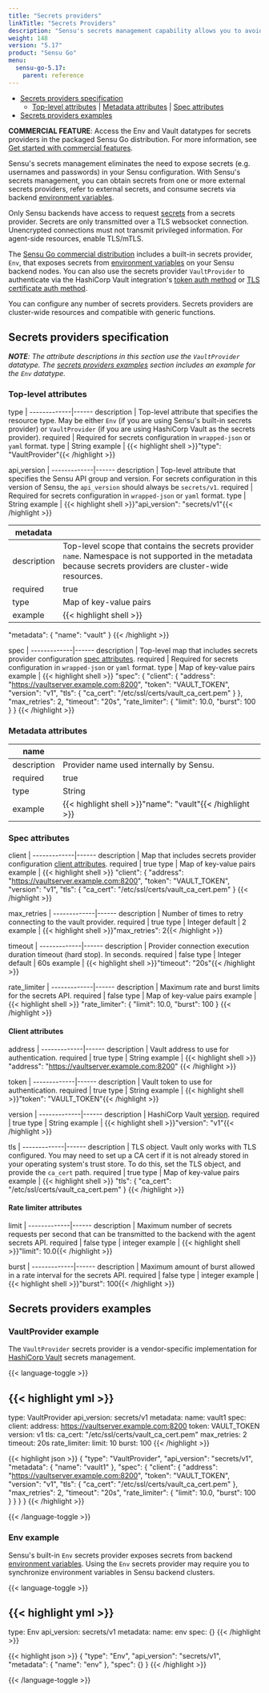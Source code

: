 ```yaml
---
title: "Secrets providers"
linkTitle: "Secrets Providers"
description: "Sensu's secrets management capability allows you to avoid exposing secrets in your Sensu configuration. Read the reference to obtain secrets from one or more external secrets management providers and support references to external secrets in your Sensu configuration."
weight: 148
version: "5.17"
product: "Sensu Go"
menu: 
  sensu-go-5.17:
    parent: reference
---
```


- [Secrets providers specification](#secrets-providers-specification)
  - [Top-level attributes](#top-level-attributes) | [Metadata attributes](#metadata-attributes) | [Spec attributes](#spec-attributes)
- [Secrets providers examples](#secrets-providers-examples)

**COMMERCIAL FEATURE**: Access the Env and Vault datatypes for secrets providers in the packaged Sensu Go distribution.
For more information, see [Get started with commercial features][1].

Sensu's secrets management eliminates the need to expose secrets (e.g. usernames and passwords) in your Sensu configuration.
With Sensu's secrets management, you can obtain secrets from one or more external secrets providers, refer to external secrets, and consume secrets via backend [environment variables][4].

Only Sensu backends have access to request [secrets][9] from a secrets provider.
Secrets are only transmitted over a TLS websocket connection.
Unencrypted connections must not transmit privileged information.
For agent-side resources, enable TLS/mTLS.

The [Sensu Go commercial distribution][1] includes a built-in secrets provider, `Env`, that exposes secrets from [environment variables][4] on your Sensu backend nodes.
You can also use the secrets provider `VaultProvider` to authenticate via the HashiCorp Vault integration's [token auth method][10] or [TLS certificate auth method][11].

You can configure any number of secrets providers.
Secrets providers are cluster-wide resources and compatible with generic functions.
 
## Secrets providers specification

_**NOTE**: The attribute descriptions in this section use the `VaultProvider` datatype. The [secrets providers examples][13] section includes an example for the `Env` datatype._

### Top-level attributes

type         | 
-------------|------
description  | Top-level attribute that specifies the resource type. May be either `Env` (if you are using Sensu's built-in secrets provider) or `VaultProvider` (if you are using HashiCorp Vault as the secrets provider).
required     | Required for secrets configuration in `wrapped-json` or `yaml` format.
type         | String
example      | {{< highlight shell >}}"type": "VaultProvider"{{< /highlight >}}

api_version  | 
-------------|------
description  | Top-level attribute that specifies the Sensu API group and version. For secrets configuration in this version of Sensu, the `api_version` should always be `secrets/v1`.
required     | Required for secrets configuration in `wrapped-json` or `yaml` format.
type         | String
example      | {{< highlight shell >}}"api_version": "secrets/v1"{{< /highlight >}}

metadata     |      |
-------------|------
description  | Top-level scope that contains the secrets provider `name`. Namespace is not supported in the metadata because secrets providers are cluster-wide resources.
required     | true
type         | Map of key-value pairs
example      | {{< highlight shell >}}
"metadata": {
  "name": "vault"
}
{{< /highlight >}}

spec         | 
-------------|------
description  | Top-level map that includes secrets provider configuration [spec attributes][8].
required     | Required for secrets configuration in `wrapped-json` or `yaml` format.
type         | Map of key-value pairs
example      | {{< highlight shell >}}
"spec": {
  "client": {
    "address": "https://vaultserver.example.com:8200",
    "token": "VAULT_TOKEN",
    "version": "v1",
    "tls": {
      "ca_cert": "/etc/ssl/certs/vault_ca_cert.pem"
    }
  },
  "max_retries": 2,
  "timeout": "20s",
  "rate_limiter": {
    "limit": 10.0,
    "burst": 100
  }
}
{{< /highlight >}}

### Metadata attributes

name         |      |
-------------|------
description  | Provider name used internally by Sensu.
required     | true
type         | String
example      | {{< highlight shell >}}"name": "vault"{{< /highlight >}}

### Spec attributes

client       | 
-------------|------ 
description  | Map that includes secrets provider configuration [client attributes][12].
required     | true
type         | Map of key-value pairs
example      | {{< highlight shell >}}
"client": {
  "address": "https://vaultserver.example.com:8200",
  "token": "VAULT_TOKEN",
  "version": "v1",
  "tls": {
    "ca_cert": "/etc/ssl/certs/vault_ca_cert.pem"
}
{{< /highlight >}}

max_retries  | 
-------------|------ 
description  | Number of times to retry connecting to the vault provider.
required     | true
type         | Integer
default      | 2
example      | {{< highlight shell >}}"max_retries": 2{{< /highlight >}}

timeout      | 
-------------|------ 
description  | Provider connection execution duration timeout (hard stop). In seconds.
required     | false
type         | Integer
default      | 60s
example      | {{< highlight shell >}}"timeout": "20s"{{< /highlight >}}

rate_limiter | 
-------------|------ 
description  | Maximum rate and burst limits for the secrets API.
required     | false
type         | Map of key-value pairs
example      | {{< highlight shell >}}
"rate_limiter": {
  "limit": 10.0,
  "burst": 100
}
{{< /highlight >}}

#### Client attributes

address      | 
-------------|------ 
description  | Vault address to use for authentication.
required     | true
type         | String
example      | {{< highlight shell >}}
"address": "https://vaultserver.example.com:8200"
{{< /highlight >}}

token        | 
-------------|------ 
description  | Vault token to use for authentication.
required     | true
type         | String
example      | {{< highlight shell >}}"token": "VAULT_TOKEN"{{< /highlight >}}

version      | 
-------------|------ 
description  | HashiCorp Vault [version][14].
required     | true
type         | String
example      | {{< highlight shell >}}"version": "v1"{{< /highlight >}}

tls          | 
-------------|------ 
description  | TLS object. Vault only works with TLS configured. You may need to set up a CA cert if it is not already stored in your operating system's trust store. To do this, set the TLS object, and provide the `ca_cert` path.
required     | true
type         | Map of key-value pairs
example      | {{< highlight shell >}}
"tls": {
  "ca_cert": "/etc/ssl/certs/vault_ca_cert.pem"
}
{{< /highlight >}}

#### Rate limiter attributes

limit        | 
-------------|------ 
description  | Maximum number of secrets requests per second that can be transmitted to the backend with the agent secrets API.
required     | false
type         | integer
example      | {{< highlight shell >}}"limit": 10.0{{< /highlight >}}

burst        | 
-------------|------ 
description  | Maximum amount of burst allowed in a rate interval for the secrets API.
required     | false
type         | integer
example      | {{< highlight shell >}}"burst": 100{{< /highlight >}}

## Secrets providers examples

### VaultProvider example

The `VaultProvider` secrets provider is a vendor-specific implementation for [HashiCorp Vault][5] secrets management.

{{< language-toggle >}}

{{< highlight yml >}}
---
type: VaultProvider
api_version: secrets/v1
metadata:
  name: vault1
spec:
  client:
    address: https://vaultserver.example.com:8200
    token: VAULT_TOKEN
    version: v1
    tls:
      ca_cert: "/etc/ssl/certs/vault_ca_cert.pem"
    max_retries: 2
    timeout: 20s
    rate_limiter:
      limit: 10
      burst: 100
{{< /highlight >}}

{{< highlight json >}}
{
  "type": "VaultProvider",
  "api_version": "secrets/v1",
  "metadata": {
    "name": "vault1"
  },
  "spec": {
    "client": {
      "address": "https://vaultserver.example.com:8200",
      "token": "VAULT_TOKEN",
      "version": "v1",
      "tls": {
        "ca_cert": "/etc/ssl/certs/vault_ca_cert.pem"
      },
      "max_retries": 2,
      "timeout": "20s",
      "rate_limiter": {
        "limit": 10.0,
        "burst": 100
      }
    }
  }
}
{{< /highlight >}}

{{< /language-toggle >}}

### Env example

Sensu's built-in `Env` secrets provider exposes secrets from backend [environment variables][4].
Using the `Env` secrets provider may require you to synchronize environment variables in Sensu backend clusters.

{{< language-toggle >}}

{{< highlight yml >}}
---
type: Env
api_version: secrets/v1
metadata:
  name: env
spec: {}
{{< /highlight >}}

{{< highlight json >}}
{
  "type": "Env",
  "api_version": "secrets/v1",
  "metadata": {
    "name": "env"
  },
  "spec": {}
}
{{< /highlight >}}

{{< /language-toggle >}}


[1]: ../../getting-started/enterprise/
[2]: ../../api/secrets/
[3]: ../../sensuctl/reference/
[4]: ../backend/#configuration-via-environment-variables
[5]: https://www.vaultproject.io/docs/what-is-vault/
[6]: ../../reference/rbac#default-users
[7]: ../../sensuctl/reference#create-resources
[8]: #spec-attributes
[9]: ../secrets/
[10]: https://www.vaultproject.io/docs/auth/token/
[11]: https://www.vaultproject.io/api/auth/cert/index.html
[12]: #client-attributes
[13]: #env-example
[14]: https://www.vaultproject.io/docs/commands/version/
